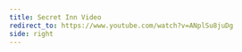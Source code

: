 ```yaml
---
title: Secret Inn Video
redirect_to: https://www.youtube.com/watch?v=ANplSu8juDg
side: right
---
```

